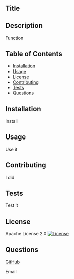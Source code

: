 
  ## Title
  
  ## Description
  Function

  ## Table of Contents
  * [Installation](#installation)
  * [Usage](#usage)
  * [License](#license)
  * [Contributing](#contributing)
  * [Tests](#tests)
  * [Questions](#questions)

  ## Installation 
  Install

  ## Usage 
  Use it

  ## Contributing 
  I did

  ## Tests 
  Test it
  
  ## License
  Apache License 2.0 [![License](https://img.shields.io/badge/License-Apache_2.0-blue.svg)](https://opensource.org/licenses/Apache-2.0)

  ## Questions
  [GitHub](https://github.com/Github)

  Email
  